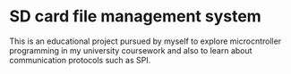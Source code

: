 # SD card file management system
This is an educational project pursued by myself to explore microcntroller programming in my university coursework and also to learn about communication protocols such as SPI.
